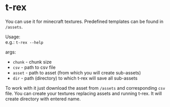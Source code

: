 # t-rex
You can use it for minecraft textures. Predefined templates can be found in `/assets`.

Usage:  
e.g.: `t-rex --help`

args:
- `chunk` - chunk size
- `csv` - path to csv file
- `asset` - path to asset (from which you will create sub-assets)
- `dir` - path (directory) to which t-rex will save all sub-assets

To work with it just download the asset from `/assets` and corresponding `csv` file. You can create your textures replacing assets and running t-rex. It will create directory with entered name.
